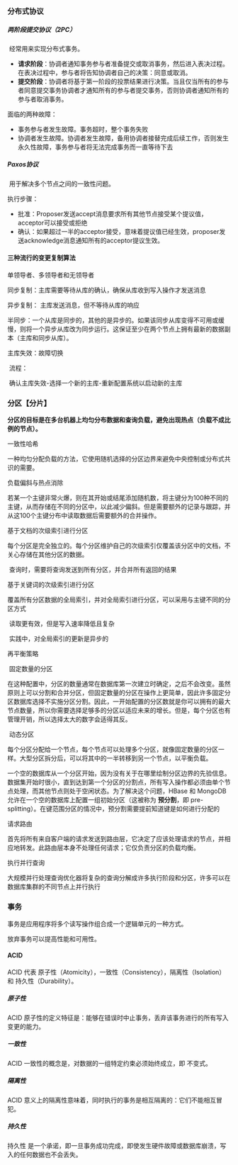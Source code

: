 ### 分布式协议

##### 两阶段提交协议（2PC）

​		经常用来实现分布式事务。

- **请求阶段**：协调者通知事务参与者准备提交或取消事务，然后进入表决过程。在表决过程中，参与者将告知协调者自己的决策：同意或取消。
- **提交阶段**：协调者将基于第一阶段的投票结果进行决策。当且仅当所有的参与者同意提交事务协调者才通知所有的参与者提交事务，否则协调者通知所有的参与者取消事务。



面临的两种故障：

- 事务参与者发生故障。事务超时，整个事务失败
- 协调者发生故障。协调者发生故障，备用协调者接替完成后续工作，否则发生永久性故障，事务参与者将无法完成事务而一直等待下去

##### Paxos协议

​		用于解决多个节点之间的一致性问题。

执行步骤：

- 批准：Proposer发送accept消息要求所有其他节点接受某个提议值，acceptor可以接受或拒绝
- 确认：如果超过一半的acceptor接受，意味着提议值已经生效，proposer发送acknowledge消息通知所有的acceptor提议生效。



#### 三种流行的变更复制算法

单领导者、多领导者和无领导者

同步复制：主库需要等待从库的确认，确保从库收到写入操作才发送消息

异步复制： 主库发送消息，但不等待从库的响应

半同步：一个从库是同步的，其他的是异步的。如果该同步从库变得不可用或缓慢，则将一个异步从库改为同步运行。这保证至少在两个节点上拥有最新的数据副本（主库和同步从库）。



主库失效：故障切换

​	流程：

​		确认主库失效-选择一个新的主库-重新配置系统以启动新的主库



### 分区【分片】

**分区的目标是在多台机器上均匀分布数据和查询负载，避免出现热点（负载不成比例的节点）。**



一致性哈希

​	一种均匀分配负载的方法，它使用随机选择的分区边界来避免中央控制或分布式共识的需要。

负载偏斜与热点消除

​	若某一个主键非常火爆，则在其开始或结尾添加随机数，将主键分为100种不同的主键，从而存储在不同的分区中，以此减少偏斜。但是需要额外的记录与跟踪，并从这100个主键分布中读取数据后需要额外的合并操作。



基于文档的次级索引进行分区

​	每个分区是完全独立的。每个分区维护自己的次级索引仅覆盖该分区中的文档，不关心存储在其他分区的数据。

​	查询时，需要将查询发送到所有分区，并合并所有返回的结果

基于关键词的次级索引进行分区

​	覆盖所有分区数据的全局索引，并对全局索引进行分区，可以采用与主键不同的分区方式

​	读取更有效，但是写入速率降低且复杂

​	实践中，对全局索引的更新是异步的



再平衡策略

​	固定数量的分区

​		在这种配置中，分区的数量通常在数据库第一次建立时确定，之后不会改变。虽然原则上可以分割和合并分区，但固定数量的分区在操作上更简单，因此许多固定分区数据库选择不实施分区分割。因此，一开始配置的分区数就是你可以拥有的最大节点数量，所以你需要选择足够多的分区以适应未来的增长。但是，每个分区也有管理开销，所以选择太大的数字会适得其反。

​	动态分区

​	每个分区分配给一个节点，每个节点可以处理多个分区，就像固定数量的分区一样。大型分区拆分后，可以将其中的一半转移到另一个节点，以平衡负载。

​	一个空的数据库从一个分区开始，因为没有关于在哪里绘制分区边界的先验信息。数据集开始时很小，直到达到第一个分区的分割点，所有写入操作都必须由单个节点处理，而其他节点则处于空闲状态。为了解决这个问题，HBase 和 MongoDB 允许在一个空的数据库上配置一组初始分区（这被称为 **预分割**，即 pre-splitting）。在键范围分区的情况中，预分割需要提前知道键是如何进行分配的



请求路由

​	首先将所有来自客户端的请求发送到路由层，它决定了应该处理请求的节点，并相应地转发。此路由层本身不处理任何请求；它仅负责分区的负载均衡。



执行并行查询

​	大规模并行处理查询优化器将复杂的查询分解成许多执行阶段和分区，许多可以在数据库集群的不同节点上并行执行





### 事务

事务是应用程序将多个读写操作组合成一个逻辑单元的一种方式。

放弃事务可以提高性能和可用性。

#### ACID

ACID 代表 原子性（Atomicity），一致性（Consistency），隔离性（Isolation） 和 持久性（Durability）。

##### 原子性

ACID 原子性的定义特征是：能够在错误时中止事务，丢弃该事务进行的所有写入变更的能力。 

##### 一致性

ACID 一致性的概念是，对数据的一组特定约束必须始终成立，即 不变式。

##### 隔离性

ACID 意义上的隔离性意味着，同时执行的事务是相互隔离的：它们不能相互冒犯。

##### 持久性

持久性 是一个承诺，即一旦事务成功完成，即使发生硬件故障或数据库崩溃，写入的任何数据也不会丢失。

